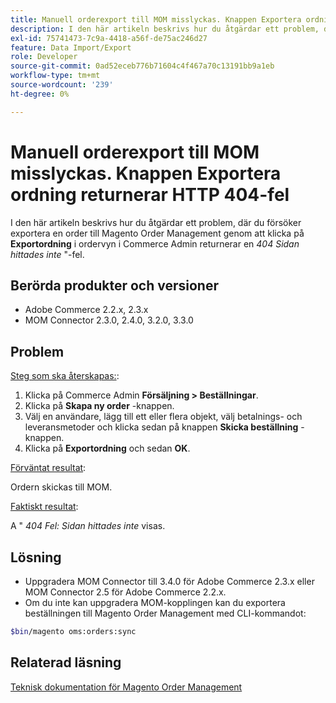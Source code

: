 ```yaml
---
title: Manuell orderexport till MOM misslyckas. Knappen Exportera ordning returnerar HTTP 404-fel
description: I den här artikeln beskrivs hur du åtgärdar ett problem, där ett försök att exportera en order till Magento Order Management (MOM) genom att klicka på knappen **Exportera order** i ordervyn i Commerce Admin returnerar felet " *404 Sidan hittades inte*".
exl-id: 75741473-7c9a-4418-a56f-de75ac246d27
feature: Data Import/Export
role: Developer
source-git-commit: 0ad52eceb776b71604c4f467a70c13191bb9a1eb
workflow-type: tm+mt
source-wordcount: '239'
ht-degree: 0%

---
```


# Manuell orderexport till MOM misslyckas. Knappen Exportera ordning returnerar HTTP 404-fel

I den här artikeln beskrivs hur du åtgärdar ett problem, där du försöker exportera en order till Magento Order Management genom att klicka på **Exportordning** i ordervyn i Commerce Admin returnerar en *404 Sidan hittades inte* &quot;-fel.

## Berörda produkter och versioner

* Adobe Commerce 2.2.x, 2.3.x
* MOM Connector 2.3.0, 2.4.0, 3.2.0, 3.3.0

## Problem

<u>Steg som ska återskapas:</u>:

1. Klicka på Commerce Admin **Försäljning > Beställningar**.
1. Klicka på **Skapa ny order** -knappen.
1. Välj en användare, lägg till ett eller flera objekt, välj betalnings- och leveransmetoder och klicka sedan på knappen **Skicka beställning** -knappen.
1. Klicka på **Exportordning** och sedan **OK**.

<u>Förväntat resultat</u>:

Ordern skickas till MOM.

<u>Faktiskt resultat</u>:

A &quot; *404 Fel: Sidan hittades inte* visas.

## Lösning

* Uppgradera MOM Connector till 3.4.0 för Adobe Commerce 2.3.x eller MOM Connector 2.5 för Adobe Commerce 2.2.x.
* Om du inte kan uppgradera MOM-kopplingen kan du exportera beställningen till Magento Order Management med CLI-kommandot:

```bash
$bin/magento oms:orders:sync
```

## Relaterad läsning

[Teknisk dokumentation för Magento Order Management](https://omsdocs.magento.com/en/)
